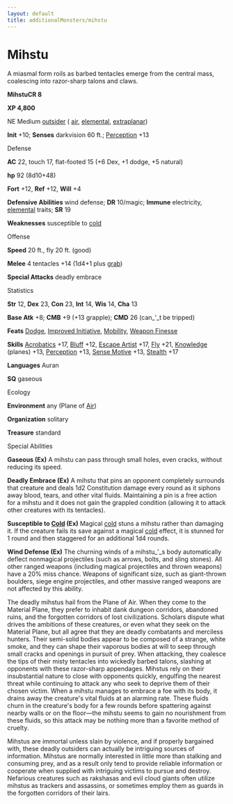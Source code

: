 ```yaml
---
layout: default
title: additionalMonsters/mihstu
---
```

# Mihstu

A miasmal form roils as barbed tentacles emerge from the central mass, coalescing into razor-sharp talons and claws.

**MihstuCR 8**

**XP 4,800**

NE Medium [outsider](monsters/creatureTypes#_outsider) ( [air](monsters/creatureTypes#_air-subtype), [elemental](monsters/creatureTypes#_elemental-subtype), [extraplanar](monsters/creatureTypes#_extraplanar-subtype))

**Init** +10; **Senses** darkvision 60 ft.; [Perception](additionalMonsters/../skills/perception#_perception) +13

Defense

**AC** 22, touch 17, flat-footed 15 (+6 Dex, +1 dodge, +5 natural)

**hp** 92 (8d10+48)

**Fort** +12, **Ref** +12, **Will** +4

**Defensive Abilities** wind defense; **DR** 10/magic; **Immune** electricity, [elemental](monsters/creatureTypes#_elemental-subtype) traits; **SR** 19

**Weaknesses** susceptible to [cold](monsters/creatureTypes#_cold-subtype)

Offense

**Speed** 20 ft., fly 20 ft. (good)

**Melee** 4 tentacles +14 (1d4+1 plus [grab](monsters/universalMonsterRules#_grab))

**Special Attacks** deadly embrace

Statistics

**Str** 12, **Dex** 23, **Con** 23, **Int** 14, **Wis** 14, **Cha** 13

**Base Atk** +8; **CMB** +9 (+13 grapple); **CMD** 26 (can_'_t be tripped)

**Feats** [Dodge](additionalMonsters/../feats#_dodge), [Improved Initiative](additionalMonsters/../feats#_improved-initiative), [Mobility](additionalMonsters/../feats#_mobility), [Weapon Finesse](additionalMonsters/../feats#_weapon-finesse)

**Skills** [Acrobatics](additionalMonsters/../skills/acrobatics#_acrobatics) +17, [Bluff](additionalMonsters/../skills/bluff#_bluff) +12, [Escape Artist](additionalMonsters/../skills/escapeArtist#_escape-artist) +17, [Fly](additionalMonsters/../skills/fly#_fly) +21, [Knowledge](additionalMonsters/../skills/knowledge#_knowledge) (planes) +13, [Perception](additionalMonsters/../skills/perception#_perception) +13, [Sense Motive](additionalMonsters/../skills/senseMotive#_sense-motive) +13, [Stealth](additionalMonsters/../skills/stealth#_stealth) +17

**Languages** Auran

**SQ** gaseous

Ecology

**Environment** any (Plane of [Air](monsters/creatureTypes#_air-subtype))

**Organization** solitary

**Treasure** standard

Special Abilities

**Gaseous (Ex)** A mihstu can pass through small holes, even cracks, without reducing its speed.

**Deadly Embrace (Ex)** A mihstu that pins an opponent completely surrounds that creature and deals 1d2 Constitution damage every round as it siphons away blood, tears, and other vital fluids. Maintaining a pin is a free action for a mihstu and it does not gain the grappled condition (allowing it to attack other creatures with its tentacles).

**Susceptible to [Cold](monsters/creatureTypes#_cold-subtype) (Ex)** Magical [cold](monsters/creatureTypes#_cold-subtype) stuns a mihstu rather than damaging it. If the creature fails its save against a magical [cold](monsters/creatureTypes#_cold-subtype) effect, it is stunned for 1 round and then staggered for an additional 1d4 rounds.

**Wind Defense (Ex)** The churning winds of a mihstu_'_s body automatically deflect nonmagical projectiles (such as arrows, bolts, and sling stones). All other ranged weapons (including magical projectiles and thrown weapons) have a 20% miss chance. Weapons of significant size, such as giant-thrown boulders, siege engine projectiles, and other massive ranged weapons are not affected by this ability.

The deadly mihstus hail from the Plane of Air. When they come to the Material Plane, they prefer to inhabit dank dungeon corridors, abandoned ruins, and the forgotten corridors of lost civilizations. Scholars dispute what drives the ambitions of these creatures, or even what they seek on the Material Plane, but all agree that they are deadly combatants and merciless hunters. Their semi-solid bodies appear to be composed of a strange, white smoke, and they can shape their vaporous bodies at will to seep through small cracks and openings in pursuit of prey. When attacking, they coalesce the tips of their misty tentacles into wickedly barbed talons, slashing at opponents with these razor-sharp appendages. Mihstus rely on their insubstantial nature to close with opponents quickly, engulfing the nearest threat while continuing to attack any who seek to deprive them of their chosen victim. When a mihstu manages to embrace a foe with its body, it drains away the creature's vital fluids at an alarming rate. These fluids churn in the creature's body for a few rounds before spattering against nearby walls or on the floor—the mihstu seems to gain no nourishment from these fluids, so this attack may be nothing more than a favorite method of cruelty.

Mihstus are immortal unless slain by violence, and if properly bargained with, these deadly outsiders can actually be intriguing sources of information. Mihstus are normally interested in little more than stalking and consuming prey, and as a result only tend to provide reliable information or cooperate when supplied with intriguing victims to pursue and destroy. Nefarious creatures such as rakshasas and evil cloud giants often utilize mihstus as trackers and assassins, or sometimes employ them as guards in the forgotten corridors of their lairs.

